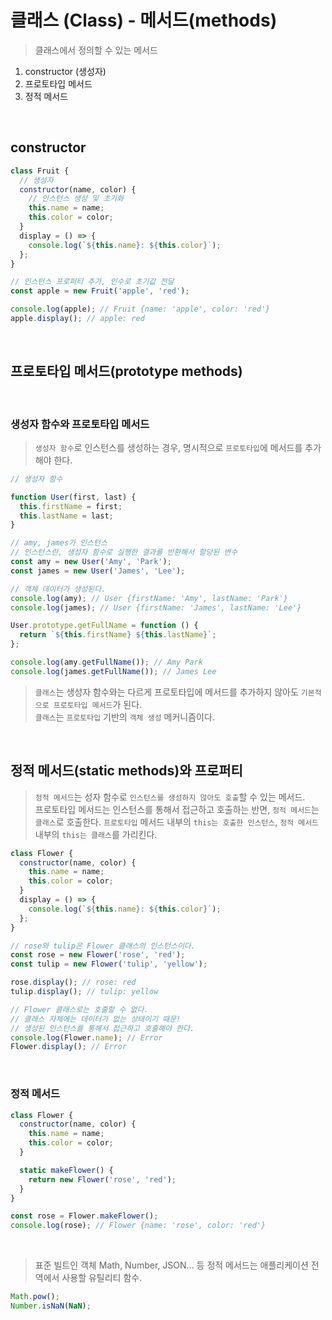 # 클래스 (Class) - 메서드(methods)

> 클래스에서 정의할 수 있는 메서드

1. constructor (생성자)
2. 프로토타입 메서드
3. 정적 메서드

<br/>

## constructor

```javascript
class Fruit {
  // 생성자
  constructor(name, color) {
    // 인스턴스 생성 및 초기화
    this.name = name;
    this.color = color;
  }
  display = () => {
    console.log(`${this.name}: ${this.color}`);
  };
}

// 인스턴스 프로퍼티 추가, 인수로 초기값 전달
const apple = new Fruit('apple', 'red');

console.log(apple); // Fruit {name: 'apple', color: 'red'}
apple.display(); // apple: red
```

<br/>

## 프로토타입 메서드(prototype methods)

<br/>

### 생성자 함수와 프로토타입 메서드

> `생성자 함수`로 인스턴스를 생성하는 경우, 명시적으로 `프로토타입`에 메서드를 추가해야 한다.

```javascript
// 생성자 함수

function User(first, last) {
  this.firstName = first;
  this.lastName = last;
}

// amy, james가 인스턴스
// 인스턴스란, 생성자 함수로 실행한 결과를 반환해서 할당된 변수
const amy = new User('Amy', 'Park');
const james = new User('James', 'Lee');

// 객체 데이터가 생성된다.
console.log(amy); // User {firstName: 'Amy', lastName: 'Park'}
console.log(james); // User {firstName: 'James', lastName: 'Lee'}

User.prototype.getFullName = function () {
  return `${this.firstName} ${this.lastName}`;
};

console.log(amy.getFullName()); // Amy Park
console.log(james.getFullName()); // James Lee
```

> `클래스`는 생성자 함수와는 다르게 프로토타입에 메서드를 추가하지 않아도 `기본적으로 프로토타입 메서드`가 된다.  
> `클래스`는 `프로토타입` 기반의 `객체 생성` 메커니즘이다.

<br/>

## 정적 메서드(static methods)와 프로퍼티

> `정적 메서드`는 성자 함수로 `인스턴스를 생성하지 않아도 호출`할 수 있는 메서드.  
> 프로토타입 메서드는 인스턴스를 통해서 접근하고 호출하는 반면, `정적 메서드`는 `클래스`로 호출한다.
> `프로토타입` 메서드 내부의 `this는 호출한 인스턴스`, `정적 메서드` 내부의 `this는 클래스`를 가리킨다.

```javascript
class Flower {
  constructor(name, color) {
    this.name = name;
    this.color = color;
  }
  display = () => {
    console.log(`${this.name}: ${this.color}`);
  };
}

// rose와 tulip은 Flower 클래스의 인스턴스이다.
const rose = new Flower('rose', 'red');
const tulip = new Flower('tulip', 'yellow');

rose.display(); // rose: red
tulip.display(); // tulip: yellow

// Flower 클래스로는 호출할 수 없다.
// 클래스 자체에는 데이터가 없는 상태이기 때문!
// 생성된 인스턴스를 통해서 접근하고 호출해야 한다.
console.log(Flower.name); // Error
Flower.display(); // Error
```

<br/>

### 정적 메서드

```javascript
class Flower {
  constructor(name, color) {
    this.name = name;
    this.color = color;
  }

  static makeFlower() {
    return new Flower('rose', 'red');
  }
}

const rose = Flower.makeFlower();
console.log(rose); // Flower {name: 'rose', color: 'red'}
```

<br/>

> 표준 빌트인 객체 Math, Number, JSON... 등 정적 메서드는 애플리케이션 전역에서 사용할 유틸리티 함수.

```javascript
Math.pow();
Number.isNaN(NaN);
```
